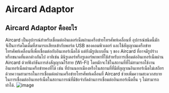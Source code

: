 # Aircard Adaptor
## Aircard Adaptor คืออะไร
Aircard เป็นอุปกรณ์สำหรับเชื่อมต่ออินเตอร์เน็ตผ่านเครือข่ายโทรศัพท์เคลื่อนที่ อุปกรณ์ชนิดนี้มักจัเป็นการ์ดโมเด็มที่สามารถเสียบเข้ากับพอร์ต USB ของคอมพิวเตอร์ และใช้สัญญาณเครือข่ายโทรศัพท์เคลื่อนที่เพื่อเชื่อมต่อกับอินเทอร์เน็ตได้ แต่ยังมีรูปแบบอื่น ๆ ของ Aircard ที่อาจมีรูปร่างหรือขนาดที่แตกต่างกันไป อาทิเช่น มินิรูเตอร์หรือรูเตอร์พกพาที่ใช้สำหรับการเชื่อมต่ออินเทอร์เน็ตผ่าน Aircard ด้วยฟังก์ชันการส่งสัญญาณไร้สาย (Wi-Fi) 
โดยมักจะใช้ในสถานที่ที่ไม่สามารถใช้งานอินเทอร์เน็ตผ่านเครือข่ายคงที่ได้ เช่น ที่บ้านนอกเมืองหรือในสถานที่ที่มีสัญญาณอินเทอร์เน็ตไม่เสถียร ด้วยความสามารถในการเชื่อมต่อผ่านเครือข่ายโทรศัพท์เคลื่อนที่ Aircard ช่วยเพิ่มความสะดวกสบายในการเชื่อมต่ออินเทอร์เน็ตในสถานการณ์ที่มีข้อจำกัดด้านการเชื่อมต่ออินเทอร์เน็ตอื่น ๆ ไม่สามารถทำได้.
![image](https://github.com/LowEyeQ/Network-1/assets/109953773/2a64e543-b186-4e60-90a2-91b838c6ba90)

